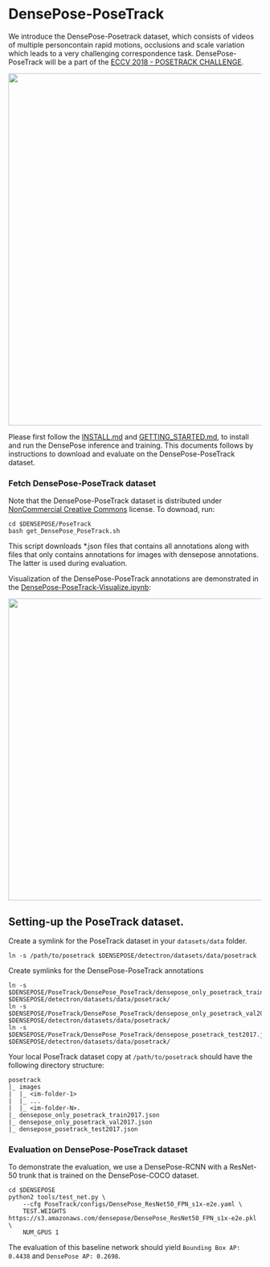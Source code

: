 #  DensePose-PoseTrack
We introduce the DensePose-Posetrack dataset, which consists of videos of multiple personcontain rapid motions, occlusions and scale variation which leads to a very challenging correspondence task. DensePose-PoseTrack will be a part of the [ECCV 2018 - POSETRACK CHALLENGE](https://posetrack.net/workshops/eccv2018/).

<div align="center">
  <img src="https://drive.google.com/uc?export=view&id=1fed2Xvy2G6t4V_ICsEJIm-PaJ8o-e0Ws" width="700px" />
</div>

Please first follow the [INSTALL.md](https://github.com/facebookresearch/DensePose/blob/master/INSTALL.md) and [GETTING_STARTED.md](https://github.com/facebookresearch/DensePose/blob/master/GETTING_STARTED.md), to install and run the DensePose inference and training. This documents follows by instructions to download and evaluate on the DensePose-PoseTrack dataset.

### Fetch DensePose-PoseTrack dataset
Note that the DensePose-PoseTrack dataset is distributed under [NonCommercial Creative Commons](https://creativecommons.org/licenses/by-nc/2.0/) license.
To downoad, run:
```
cd $DENSEPOSE/PoseTrack
bash get_DensePose_PoseTrack.sh
```
This script downloads *.json files that contains all annotations along with files that only contains annotations for images with densepose annotations. The latter is used during evaluation.

Visualization of the DensePose-PoseTrack annotations are demonstrated in the [DensePose-PoseTrack-Visualize.ipynb](https://github.com/facebookresearch/DensePose/blob/master/PoseTrack/DensePose-PoseTrack-Visualize.ipynb):

<div align="center">
  <img src="https://drive.google.com/uc?export=view&id=1jUNl07Rw_Y7IRvZimaChfQPDIDkWqxzc" width="600px" />
</div>


## Setting-up the PoseTrack dataset.

Create a symlink for the PoseTrack dataset in your `datasets/data` folder.
```
ln -s /path/to/posetrack $DENSEPOSE/detectron/datasets/data/posetrack
```
Create symlinks for the DensePose-PoseTrack annotations

```
ln -s $DENSEPOSE/PoseTrack/DensePose_PoseTrack/densepose_only_posetrack_train2017.json $DENSEPOSE/detectron/datasets/data/posetrack/
ln -s $DENSEPOSE/PoseTrack/DensePose_PoseTrack/densepose_only_posetrack_val2017.json $DENSEPOSE/detectron/datasets/data/posetrack/
ln -s $DENSEPOSE/PoseTrack/DensePose_PoseTrack/densepose_posetrack_test2017.json $DENSEPOSE/detectron/datasets/data/posetrack/
```
Your local PoseTrack dataset copy at `/path/to/posetrack` should have the following directory structure:

```
posetrack
|_ images
|  |_ <im-folder-1>
|  |_ ...
|  |_ <im-folder-N>.
|_ densepose_only_posetrack_train2017.json
|_ densepose_only_posetrack_val2017.json
|_ densepose_posetrack_test2017.json
```

### Evaluation on DensePose-PoseTrack dataset

To demonstrate the evaluation, we use a DensePose-RCNN with a ResNet-50 trunk that is trained on the DensePose-COCO dataset.
```
cd $DENSEPOSE
python2 tools/test_net.py \
    --cfg PoseTrack/configs/DensePose_ResNet50_FPN_s1x-e2e.yaml \
    TEST.WEIGHTS https://s3.amazonaws.com/densepose/DensePose_ResNet50_FPN_s1x-e2e.pkl \
    NUM_GPUS 1
```
The evaluation of this baseline network should yield `Bounding Box AP: 0.4438` and `DensePose AP: 0.2698`.
